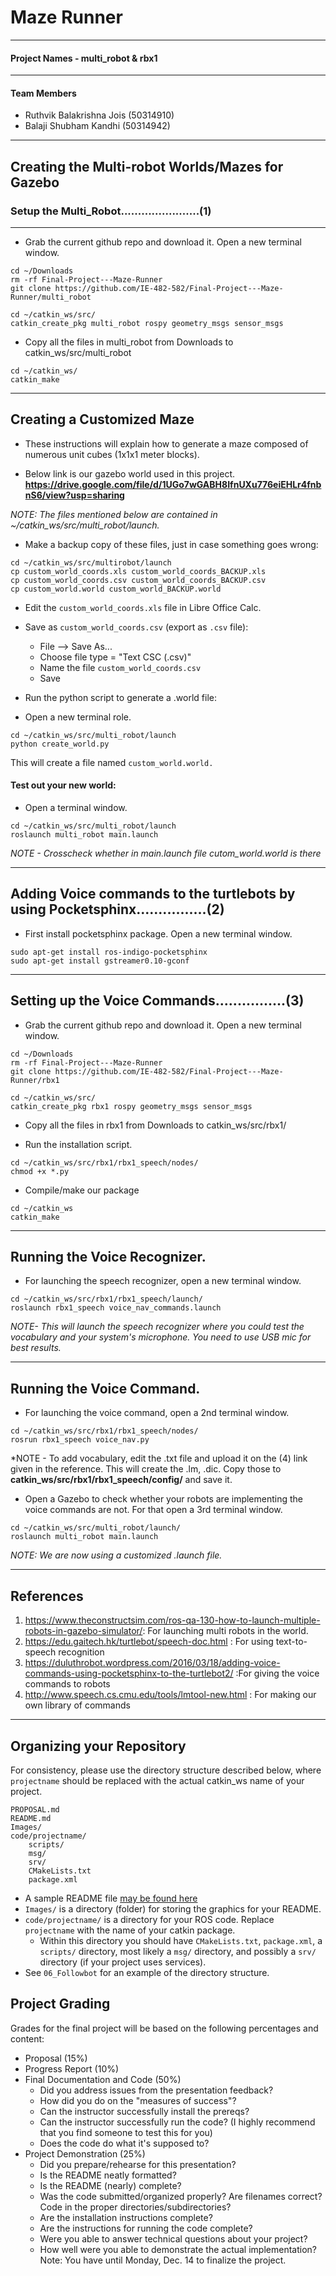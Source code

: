 

# Maze Runner
---
#### Project Names - multi_robot & rbx1
---
#### Team Members
- Ruthvik Balakrishna Jois (50314910)
- Balaji Shubham Kandhi (50314942)

---
## Creating the Multi-robot Worlds/Mazes for Gazebo
### Setup the Multi_Robot.......................(1)
---

- Grab the current github repo and download it. Open a new terminal window.

```
cd ~/Downloads
rm -rf Final-Project---Maze-Runner
git clone https://github.com/IE-482-582/Final-Project---Maze-Runner/multi_robot
```

```
cd ~/catkin_ws/src/
catkin_create_pkg multi_robot rospy geometry_msgs sensor_msgs
```

- Copy all the files in multi_robot from Downloads to catkin_ws/src/multi_robot

```
cd ~/catkin_ws/
catkin_make
```
---
## Creating a Customized Maze

- These instructions will explain how to generate a maze composed of numerous unit cubes (1x1x1 meter blocks).

- Below link is our gazebo world used in this project.
**https://drive.google.com/file/d/1UGo7wGABH8IfnUXu776eiEHLr4fnbnS6/view?usp=sharing**

*NOTE: The files mentioned below are contained in ~/catkin_ws/src/multi_robot/launch.*

-  Make a backup copy of these files, just in case something goes wrong:
```
cd ~/catkin_ws/src/multirobot/launch
cp custom_world_coords.xls custom_world_coords_BACKUP.xls
cp custom_world_coords.csv custom_world_coords_BACKUP.csv
cp custom_world.world custom_world_BACKUP.world
```

-  Edit the ``` custom_world_coords.xls ``` file in Libre Office Calc.

-  Save as ``` custom_world_coords.csv ``` (export as ```.csv``` file):

	- File --> Save As...
  	- Choose file type = "Text CSC (.csv)"
	- Name the file ```custom_world_coords.csv```
	- Save
	
-  Run the python script to generate a .world file:
- Open a new terminal role.
```
cd ~/catkin_ws/src/multi_robot/launch
python create_world.py
```
This will create a file named ```custom_world.world.```

#### Test out your new world:
- Open a terminal window.

```
cd ~/catkin_ws/src/multi_robot/launch
roslaunch multi_robot main.launch
```
*NOTE - Crosscheck whether in main.launch file cutom_world.world is there*

---
## Adding Voice commands to the turtlebots by using Pocketsphinx................(2)


- First install pocketsphinx package. Open a new terminal window.
```
sudo apt-get install ros-indigo-pocketsphinx
sudo apt-get install gstreamer0.10-gconf
```

---
## Setting up the Voice Commands................(3)


- Grab the current github repo and download it. Open a new terminal window.

```
cd ~/Downloads
rm -rf Final-Project---Maze-Runner
git clone https://github.com/IE-482-582/Final-Project---Maze-Runner/rbx1
```

```
cd ~/catkin_ws/src/
catkin_create_pkg rbx1 rospy geometry_msgs sensor_msgs
```

- Copy all the files in rbx1 from Downloads to catkin_ws/src/rbx1/

- Run the installation script. 
```
cd ~/catkin_ws/src/rbx1/rbx1_speech/nodes/
chmod +x *.py
```
- Compile/make our package
```
cd ~/catkin_ws
catkin_make
```
---
## Running the Voice Recognizer.


- For launching the speech recognizer, open a new terminal window.

```
cd ~/catkin_ws/src/rbx1/rbx1_speech/launch/
roslaunch rbx1_speech voice_nav_commands.launch
```
*NOTE- This will launch the speech recognizer where you could test the vocabulary and your system's microphone. You need to use USB mic for best results.*

---
## Running the Voice Command.

- For launching the voice command, open a 2nd terminal window.

```
cd ~/catkin_ws/src/rbx1/rbx1_speech/nodes/
rosrun rbx1_speech voice_nav.py
```
*NOTE -  To add vocabulary, edit the .txt file and upload it on the (4) link given in the reference. This will create the .lm, .dic. Copy those to **catkin_ws/src/rbx1/rbx1_speech/config/** and save it.

- Open a Gazebo to check whether your robots are implementing the voice commands are not. For that open a 3rd terminal window.

```
cd ~/catkin_ws/src/multi_robot/launch/
roslaunch multi_robot main.launch

```
*NOTE: We are now using a customized .launch file.*

---
## References
1. https://www.theconstructsim.com/ros-qa-130-how-to-launch-multiple-robots-in-gazebo-simulator/: For launching multi robots in the world.
2. https://edu.gaitech.hk/turtlebot/speech-doc.html : For using text-to-speech recognition
3. https://duluthrobot.wordpress.com/2016/03/18/adding-voice-commands-using-pocketsphinx-to-the-turtlebot2/ :For giving the voice commands to robots
4. http://www.speech.cs.cmu.edu/tools/lmtool-new.html : For making our own library of commands
---



## Organizing your Repository
For consistency, please use the directory structure described below, where `projectname` should be replaced with the actual catkin_ws name of your project.
	
```
PROPOSAL.md
README.md
Images/	
code/projectname/	
	scripts/
	msg/
	srv/
	CMakeLists.txt
	package.xml
```		

- A sample README file [may be found here](README_template.md)
- `Images/` is a directory (folder) for storing the graphics for your README.
- `code/projectname/` is a directory for your ROS code.  Replace `projectname` with the name of your catkin package.
	- Within this directory you should have `CMakeLists.txt`, `package.xml`, a `scripts/` directory, most likely a `msg/` directory, and possibly a `srv/` directory (if your project uses services).  
- See `06_Followbot` for an example of the directory structure.

## Project Grading

Grades for the final project will be based on the following percentages and content:

- Proposal (15%)
- Progress Report (10%)
- Final Documentation and Code (50%)
	- Did you address issues from the presentation feedback?
	- How did you do on the "measures of success"?
	- Can the instructor successfully install the prereqs?
	- Can the instructor successfully run the code?  (I highly recommend that you find someone to test this for you)
	- Does the code do what it's supposed to?
- Project Demonstration (25%)
	- Did you prepare/rehearse for this presentation?
	- Is the README neatly formatted?
	- Is the README (nearly) complete?
	- Was the code submitted/organized properly?  Are filenames correct?  Code in the proper directories/subdirectories?
	- Are the installation instructions complete?
	- Are the instructions for running the code complete?
	- Were you able to answer technical questions about your project?
	- How well were you able to demonstrate the actual implementation?  Note: You have until Monday, Dec. 14 to finalize the project.

